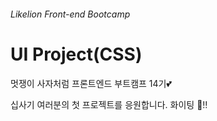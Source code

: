 ###### Likelion Front-end Bootcamp

# UI Project(CSS)

멋쟁이 사자처럼 프론트엔드 부트캠프 14기💕

십사기 여러분의 첫 프로젝트를 응원합니다. 화이팅 👏‼️
